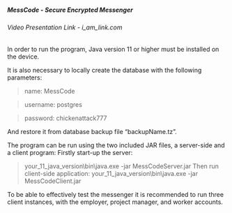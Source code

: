 ##### MessCode - Secure Encrypted Messenger

###### Video Presentation Link - i_am_link.com

In order to run the program, Java version 11 or higher must be installed on the device.

It is also necessary to locally create the database with the following parameters:
> name: MessCode

> username: postgres

> password: chickenattack777

And restore it from database backup file “backupName.tz”.

The program can be run using the two included JAR files, a server-side and a client program:
Firstly start-up the server:
> your_11_java_version\bin\java.exe -jar MessCodeServer.jar
Then run client-side application:
> your_11_java_version\bin\java.exe -jar MessCodeClient.jar


To be able to effectively test the messenger it is recommended to run three client instances, with the employer, project manager, and worker accounts.
